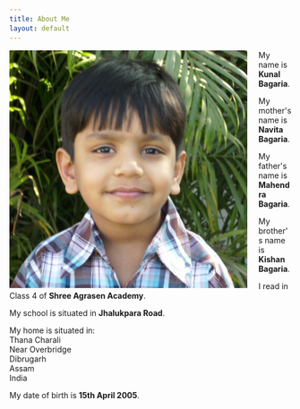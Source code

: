 ```yaml
---
title: About Me
layout: default
---
```


<a href="/files/main-photo.jpg" class="fancybox">
    <img src="/files/main-photo.jpg" alt="Kunal" style="margin-right:20px; height:425px; float:left">
</a>

My name is **Kunal Bagaria**.

My mother's name is **Navita Bagaria**.

My father's name is **Mahendra Bagaria**.

My brother's name is **Kishan Bagaria**.

I read in Class 4 of **Shree Agrasen Academy**.

My school is situated in **Jhalukpara Road**.

My home is situated in:  
Thana Charali  
Near Overbridge  
Dibrugarh  
Assam  
India

My date of birth is **15th April 2005**.

